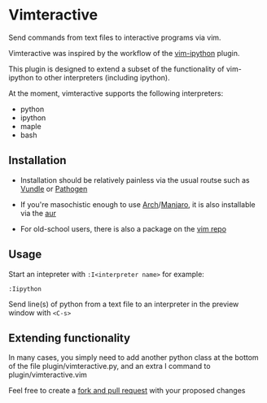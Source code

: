 # Vimteractive
Send commands from text files to interactive programs via vim. 

Vimteractive was inspired by the workflow of the [vim-ipython](https://github.com/ivanov/vim-ipython) plugin.

This plugin is designed to extend a subset of the functionality of vim-ipython to other interpreters (including ipython). 

At the moment, vimteractive supports the following interpreters:

- python
- ipython
- maple
- bash

## Installation
- Installation should be relatively painless via the usual routse such as [Vundle](https://github.com/VundleVim/Vundle.vim) or [Pathogen](https://github.com/tpope/vim-pathogen)

-  If you're masochistic enough to use [Arch](https://wiki.archlinux.org/index.php/Arch_Linux)/[Manjaro](https://manjaro.org/), it is also installable via the [aur](https://aur.archlinux.org/packages/vim-vimteractive)

- For old-school users, there is also a package on the [vim repo](https://www.vim.org/scripts/script.php?script_id=5687)

## Usage

Start an intepreter with `:I<interpreter name>` for example:

    :Iipython

Send line(s) of python from a text file to an interpreter in the preview window with `<C-s>`

## Extending functionality

In many cases, you simply need to add another python class at the bottom of the
file plugin/vimteractive.py, and an extra I<interpreter name> command to
plugin/vimteractive.vim

Feel free to create a [fork and pull request](https://gist.github.com/Chaser324/ce0505fbed06b947d962) with your proposed changes

